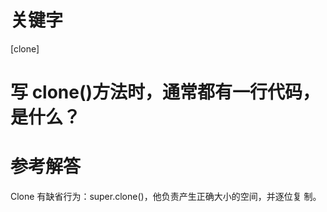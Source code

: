 # 关键字

[clone]

# 写 clone()方法时，通常都有一行代码，是什么？

# 参考解答

Clone 有缺省行为：super.clone()，他负责产生正确大小的空间，并逐位复
制。
